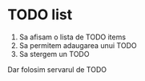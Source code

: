 # TODO list

1. Sa afisam o lista de TODO items
2. Sa permitem adaugarea unui TODO
3. Sa stergem un TODO


Dar folosim servarul de TODO
